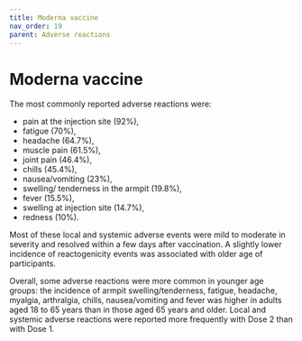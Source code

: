 ```yaml
---
title: Moderna vaccine
nav_order: 19
parent: Adverse reactions
---
```


Moderna vaccine
==============

The most commonly reported adverse reactions were:

* pain at the injection site (92%),
* fatigue (70%),
* headache (64.7%),
* muscle pain (61.5%),
* joint pain (46.4%),
* chills (45.4%),
* nausea/vomiting (23%),
* swelling/ tenderness in the armpit (19.8%),
* fever (15.5%),
* swelling at injection site (14.7%),
* redness (10%).

Most of these local and systemic adverse events were mild to moderate in severity and resolved within a few days after vaccination. A slightly lower incidence of reactogenicity events was associated with older age of participants.

Overall, some adverse reactions were more common in younger age groups: the incidence of armpit swelling/tenderness, fatigue, headache, myalgia, arthralgia, chills, nausea/vomiting and fever was higher in adults aged 18 to 65 years than in those aged 65 years and older. Local and systemic adverse reactions were reported more frequently with Dose 2 than with Dose 1.
